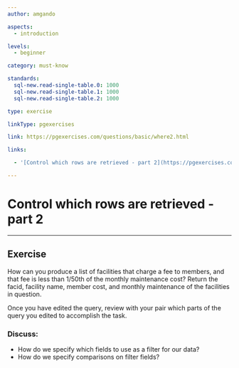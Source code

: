```yaml
---
author: amgando

aspects:
  - introduction

levels:
  - beginner

category: must-know

standards:
  sql-new.read-single-table.0: 1000
  sql-new.read-single-table.1: 1000
  sql-new.read-single-table.2: 1000

type: exercise

linkType: pgexercises

link: https://pgexercises.com/questions/basic/where2.html

links:

  - '[Control which rows are retrieved - part 2](https://pgexercises.com/questions/basic/where2.html){documentation}'

---
```


# Control which rows are retrieved - part 2

---
## Exercise

How can you produce a list of facilities that charge a fee to members, and that fee is less than 1/50th of the monthly maintenance cost? Return the facid, facility name, member cost, and monthly maintenance of the facilities in question.

Once you have edited the query, review with your pair which parts of the query you edited to accomplish the task.

### Discuss:
- How do we specify which fields to use as a filter for our data?
- How do we specify comparisons on filter fields?

